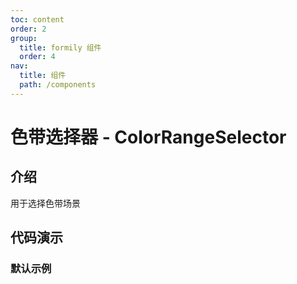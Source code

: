 ```yaml
---
toc: content
order: 2
group:
  title: formily 组件
  order: 4
nav:
  title: 组件
  path: /components
---
```


# 色带选择器 - ColorRangeSelector

## 介绍

用于选择色带场景

## 代码演示

### 默认示例

<code src="./demos/default.tsx"></code>

<API></API>
